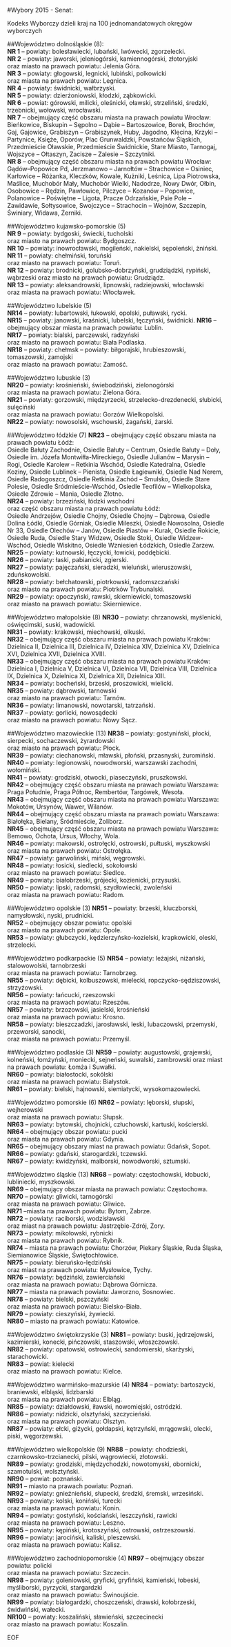 #Wybory 2015 - Senat:

Kodeks Wyborczy dzieli kraj na 100 jednomandatowych okręgów wyborczych

##Województwo dolnośląskie (8):  
**NR 1** – powiaty: bolesławiecki, lubański, lwówecki, zgorzelecki.  
**NR 2** – powiaty: jaworski, jeleniogórski, kamiennogórski, złotoryjski  
oraz miasto na prawach powiatu: Jelenia Góra.  
**NR 3** – powiaty: głogowski, legnicki, lubiński, polkowicki  
oraz miasta na prawach powiatu: Legnica.  
**NR 4** – powiaty: świdnicki, wałbrzyski.  
**NR 5** – powiaty: dzierżoniowski, kłodzki, ząbkowicki.  
**NR 6** – powiat: górowski, milicki, oleśnicki, oławski, strzeliński, średzki, trzebnicki, wołowski, wrocławski.  
**NR 7** – obejmujący część obszaru miasta na prawach powiatu Wrocław:  
Bieńkowice, Biskupin – Sępolno – Dąbie – Bartoszowice, Borek, Brochów, Gaj, Gajowice, Grabiszyn – Grabiszynek, Huby, Jagodno, Klecina, Krzyki – Partynice, Księże, Oporów, Plac Grunwaldzki, Powstańców Śląskich, Przedmieście Oławskie, Przedmieście Świdnickie, Stare Miasto, Tarnogaj, Wojszyce – Ołtaszyn, Zacisze – Zalesie – Szczytniki.  
**NR 8** – obejmujący część obszaru miasta na prawach powiatu Wrocław:  
Gądów–Popowice Pd, Jerzmanowo – Jarnołtów – Strachowice – Osiniec, Karłowice – Różanka, Kleczków, Kowale, Kużniki, Leśnica, Lipa Piotrowska, Maślice, Muchobór Mały, Muchobór Wielki, Nadodrze, Nowy Dwór, Ołbin, Osobowice – Rędzin, Pawłowice, Pilczyce – Kozanów – Popowice, Polanowice – Poświętne – Ligota, Pracze Odrzańskie, Psie Pole – Zawidawie, Sołtysowice, Swojczyce – Strachocin – Wojnów, Szczepin, Świniary, Widawa, Żerniki.  

##Województwo kujawsko-pomorskie (5)  
**NR 9** – powiaty: bydgoski, świecki, tucholski  
oraz miasto na prawach powiatu: Bydgoszcz.  
**NR 10** – powiaty: inowrocławski, mogileński, nakielski, sępoleński, żniński.  
**NR 11** – powiaty: chełmiński, toruński  
oraz miasto na prawach powiatu: Toruń.  
**NR 12** – powiaty: brodnicki, golubsko-dobrzyński, grudziądzki, rypiński, wąbrzeski
oraz miasto na prawach powiatu: Grudziądz.  
**NR 13** – powiaty: aleksandrowski, lipnowski, radziejowski, włocławski  
oraz miasta na prawach powiatu: Włocławek.  

##Województwo lubelskie (5)  
**NR14** – powiaty: lubartowski, łukowski, opolski, puławski, rycki.  
**NR15** – powiaty: janowski, kraśnicki, lubelski, łęczyński, świdnicki. 
**NR16** – obejmujący obszar miasta na prawach powiatu: Lublin.  
**NR17** – powiaty: bialski, parczewski, radzyński   
oraz miasto na prawach powiatu: Biała Podlaska.  
**NR18** – powiaty: chełmsk – powiaty: biłgorajski, hrubieszowski, tomaszowski, zamojski  
oraz miasto na prawach powiatu: Zamość.  

##Województwo lubuskie (3)  
**NR20** – powiaty: krośnieński, świebodziński, zielonogórski  
oraz miasta na prawach powiatu: Zielona Góra.  
**NR21** – powiaty: gorzowski, międzyrzecki, strzelecko-drezdenecki, słubicki, sulęciński  
oraz miasta na prawach powiatu: Gorzów Wielkopolski.  
**NR22** – powiaty: nowosolski, wschowski, żagański, żarski.  

##Województwo łódzkie (7)
**NR23** – obejmujący część obszaru miasta na prawach powiatu Łódź:                                                                                           
Osiedle Bałuty Zachodnie, Osiedle Bałuty – Centrum, Osiedle Bałuty – Doły, Osiedle im. Józefa Montwiłła-Mireckiego, Osiedle Julianów – Marysin – Rogi, Osiedle Karolew – Retkinia Wschód, Osiedle Katedralna, Osiedle Koziny, Osiedle Lublinek – Pienista, Osiedle Łagiewniki, Osiedle Nad Nerem, Osiedle Radogoszcz, Osiedle Retkinia Zachód – Smulsko, Osiedle Stare Polesie, Osiedle Śródmieście-Wschód, Osiedle Teofilów – Wielkopolska, Osiedle Zdrowie – Mania, Osiedle Złotno.  
**NR24** – powiaty: brzeziński, łódzki wschodni  
oraz część obszaru miasta na prawach powiatu Łódź:  
Osiedle Andrzejów, Osiedle Chojny, Osiedle Chojny – Dąbrowa, Osiedle Dolina Łódki, Osiedle Górniak, Osiedle Mileszki, Osiedle Nowosolna, Osiedle Nr 33, Osiedle Olechów – Janów, Osiedle Piastów – Kurak, Osiedle Rokicie, Osiedle Ruda, Osiedle Stary Widzew, Osiedle Stoki, Osiedle Widzew-Wschód, Osiedle Wiskitno, Osiedle Wzniesień Łódzkich, Osiedle Zarzew.  
**NR25** – powiaty: kutnowski, łęczycki, łowicki, poddębicki.  
**NR26** – powiaty: łaski, pabianicki, zgierski.  
**NR27** – powiaty: pajęczański, sieradzki, wieluński, wieruszowski, zduńskowolski.  
**NR28** – powiaty: bełchatowski, piotrkowski, radomszczański  
oraz miasto na prawach powiatu: Piotrków Trybunalski.  
**NR29** – powiaty: opoczyński, rawski, skierniewicki, tomaszowski  
oraz miasto na prawach powiatu: Skierniewice.  

##Województwo małopolskie (8)
**NR30** – powiaty: chrzanowski, myślenicki, oświęcimski, suski, wadowicki.  
**NR31** – powiaty: krakowski, miechowski, olkuski.  
**NR32** – obejmujący część obszaru miasta na prawach powiatu Kraków:  
Dzielnica II, Dzielnica III, Dzielnica IV, Dzielnica XIV, Dzielnica XV, Dzielnica XVI, Dzielnica XVII, Dzielnica XVIII.  
**NR33** – obejmujący część obszaru miasta na prawach powiatu Kraków:  
Dzielnica I, Dzielnica V, Dzielnica VI, Dzielnica VII, Dzielnica VIII, Dzielnica IX, Dzielnica X, Dzielnica XI, Dzielnica XII, Dzielnica XIII.  
**NR34** – powiaty: bocheński, brzeski, proszowicki, wielicki.  
**NR35** – powiaty: dąbrowski, tarnowski  
oraz miasto na prawach powiatu: Tarnów.  
**NR36** – powiaty: limanowski, nowotarski, tatrzański.  
**NR37** – powiaty: gorlicki, nowosądecki  
oraz miasto na prawach powiatu: Nowy Sącz.  

##Województwo mazowieckie (13)
**NR38** – powiaty: gostyniński, płocki, sierpecki, sochaczewski, żyrardowski  
oraz miasto na prawach powiatu: Płock.  
**NR39** – powiaty: ciechanowski, mławski, płoński, przasnyski, żuromiński.  
**NR40** – powiaty: legionowski, nowodworski, warszawski zachodni, wołomiński.  
**NR41** – powiaty: grodziski, otwocki, piaseczyński, pruszkowski.  
**NR42** – obejmujący część obszaru miasta na prawach powiatu Warszawa:  
Praga Południe, Praga Północ, Rembertów, Targówek, Wesoła.  
**NR43** – obejmujący część obszaru miasta na prawach powiatu Warszawa:  
Mokotów, Ursynów, Wawer, Wilanów.  
**NR44** – obejmujący część obszaru miasta na prawach powiatu Warszawa:  
Białołęka, Bielany, Śródmieście, Żoliborz.  
**NR45** – obejmujący część obszaru miasta na prawach powiatu Warszawa:  
Bemowo, Ochota, Ursus, Włochy, Wola.  
**NR46** – powiaty: makowski, ostrołęcki, ostrowski, pułtuski, wyszkowski  
oraz miasta na prawach powiatu: Ostrołęka.  
**NR47** – powiaty: garwoliński, miński, węgrowski.  
**NR48** – powiaty: łosicki, siedlecki, sokołowski  
oraz miasto na prawach powiatu: Siedlce.  
**NR49** – powiaty: białobrzeski, grójecki, kozienicki, przysuski.  
**NR50** – powiaty: lipski, radomski, szydłowiecki, zwoleński  
oraz miasta na prawach powiatu: Radom.  

##Województwo opolskie (3)
**NR51** – powiaty: brzeski, kluczborski, namysłowski, nyski, prudnicki.  
**NR52** – obejmujący obszar powiatu: opolski  
oraz miasto na prawach powiatu: Opole.  
**NR53** – powiaty: głubczycki, kędzierzyńsko-kozielski, krapkowicki, oleski, strzelecki.  

##Województwo podkarpackie (5)
**NR54** – powiaty: leżajski, niżański, stalowowolski, tarnobrzeski  
oraz miasta na prawach powiatu: Tarnobrzeg.  
**NR55** – powiaty: dębicki, kolbuszowski, mielecki, ropczycko-sędziszowski, strzyżowski.  
**NR56** – powiaty: łańcucki, rzeszowski  
oraz miasta na prawach powiatu: Rzeszów.  
**NR57** – powiaty: brzozowski, jasielski, krośnieński  
oraz miasta na prawach powiatu: Krosno.  
**NR58** – powiaty: bieszczadzki, jarosławski, leski, lubaczowski, przemyski, przeworski, sanocki,  
oraz miasta na prawach powiatu: Przemyśl.  

##Województwo podlaskie (3)
**NR59** – powiaty: augustowski, grajewski, kolneński, łomżyński, moniecki, sejneński, suwalski, zambrowski 
oraz miast na prawach powiatu: Łomża i Suwałki.  
**NR60** – powiaty: białostocki, sokólski  
oraz miasta na prawach powiatu: Białystok.  
**NR61** – powiaty: bielski, hajnowski, siemiatycki, wysokomazowiecki.  

##Województwo pomorskie (6)
**NR62** – powiaty: lęborski, słupski, wejherowski  
oraz miasta na prawach powiatu: Słupsk.  
**NR63** – powiaty: bytowski, chojnicki, człuchowski, kartuski, kościerski.  
**NR64** – obejmujący obszar powiatu: pucki  
oraz miasta na prawach powiatu: Gdynia.  
**NR65** – obejmujący obszary miast na prawach powiatu: Gdańsk, Sopot.  
**NR66** – powiaty: gdański, starogardzki, tczewski.  
**NR67** – powiaty: kwidzyński, malborski, nowodworski, sztumski.  

##Województwo śląskie (13)
**NR68** – powiaty: częstochowski, kłobucki, lubliniecki, myszkowski.  
**NR69** – obejmujący obszar miasta na prawach powiatu: Częstochowa.  
**NR70** – powiaty: gliwicki, tarnogórski  
oraz miasta na prawach powiatu: Gliwice.  
**NR71** –miasta na prawach powiatu: Bytom, Zabrze.  
**NR72** – powiaty: raciborski, wodzisławski  
oraz miast na prawach powiatu: Jastrzębie-Zdrój, Żory.  
**NR73** – powiaty: mikołowski, rybnicki  
oraz miasta na prawach powiatu: Rybnik.  
**NR74** – miasta na prawach powiatu: Chorzów, Piekary Śląskie, Ruda Śląska, Siemianowice Śląskie, Świętochłowice.  
**NR75** – powiaty: bieruńsko-lędziński  
oraz miast na prawach powiatu: Mysłowice, Tychy.  
**NR76** – powiaty: będziński, zawierciański  
oraz miasta na prawach powiatu: Dąbrowa Górnicza.  
**NR77** – miasta na prawach powiatu: Jaworzno, Sosnowiec.  
**NR78** – powiaty: bielski, pszczyński  
oraz miasta na prawach powiatu: Bielsko-Biała.  
**NR79** – powiaty: cieszyński, żywiecki.  
**NR80** – miasto na prawach powiatu: Katowice.  

##Województwo świętokrzyskie (3)
**NR81** – powiaty: buski, jędrzejowski, kazimierski, konecki, pińczowski, staszowski, włoszczowski.  
**NR82** – powiaty: opatowski, ostrowiecki, sandomierski, skarżyski, starachowicki.  
**NR83** – powiat: kielecki  
oraz miasto na prawach powiatu: Kielce.  

##Województwo warmińsko-mazurskie (4)
**NR84** – powiaty: bartoszycki, braniewski, elbląski, lidzbarski  
oraz miasta na prawach powiatu: Elbląg.  
**NR85** – powiaty: działdowski, iławski, nowomiejski, ostródzki.  
**NR86** – powiaty: nidzicki, olsztyński, szczycieński.  
oraz miasta na prawach powiatu: Olsztyn.  
**NR87** – powiaty: ełcki, giżycki, gołdapski, kętrzyński, mrągowski, olecki, piski, węgorzewski.  

##Województwo wielkopolskie (9)
**NR88** – powiaty: chodzieski, czarnkowsko-trzcianecki, pilski, wągrowiecki, złotowski.  
**NR89** – powiaty: grodziski, międzychodzki, nowotomyski, obornicki, szamotulski, wolsztyński.  
**NR90** – powiat: poznański.  
**NR91** – miasto na prawach powiatu: Poznań.  
**NR92** – powiaty: gnieźnieński, słupecki, średzki, śremski, wrzesiński.  
**NR93** – powiaty: kolski, koniński, turecki  
oraz miasta na prawach powiatu: Konin.  
**NR94** – powiaty: gostyński, kościański, leszczyński, rawicki  
oraz miasta na prawach powiatu: Leszno.  
**NR95** – powiaty: kępiński, krotoszyński, ostrowski, ostrzeszowski.  
**NR96** – powiaty: jarociński, kaliski, pleszewski.  
oraz miasta na prawach powiatu: Kalisz.  

##Województwo zachodniopomorskie (4)
**NR97** – obejmujący obszar powiatu: policki  
oraz miasta na prawach powiatu: Szczecin.  
**NR98** – powiaty: goleniowski, gryficki, gryfiński, kamieński, łobeski, myśliborski, pyrzycki, stargardzki  
oraz miasto na prawach powiatu: Świnoujście.  
**NR99** – powiaty: białogardzki, choszczeński, drawski, kołobrzeski, świdwiński, wałecki.  
**NR100** – powiaty: koszaliński, sławieński, szczecinecki  
oraz miasto na prawach powiatu: Koszalin.  

EOF
